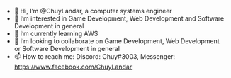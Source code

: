 - 👋 Hi, I’m @ChuyLandar, a computer systems engineer
- 👀 I’m interested in Game Development, Web Development and Software Development in general
- 🌱 I’m currently learning AWS
- 💞️ I’m looking to collaborate on Game Development, Web Development or Software Development in general
- 📫 How to reach me: Discord: Chuy#3003, Messenger: https://www.facebook.com/ChuyLandar

<!---
ChuyLandar/ChuyLandar is a ✨ special ✨ repository because its `README.md` (this file) appears on your GitHub profile.
You can click the Preview link to take a look at your changes.
--->
